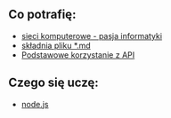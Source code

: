 ## Co potrafię:

- [sieci komputerowe - pasja informatyki](https://www.youtube.com/playlist?list=PLOYHgt8dIdoz2fyn0gv4fs2t4tayalsh3)
- [składnia pliku \*.md](https://github.com/AIRLAN-PRAKTYKI/praktyki-01-2024-Dawid-Kruk/blob/main/learning/MarkDown-syntax.md)
- [Podstawowe korzystanie z API](https://github.com/AIRLAN-PRAKTYKI/praktyki-01-2024-Dawid-Kruk/blob/main/learning/using-API)

## Czego się uczę:

- [node.js](https://youtu.be/Oe421EPjeBE?si=mX0isNNav977APmM)
